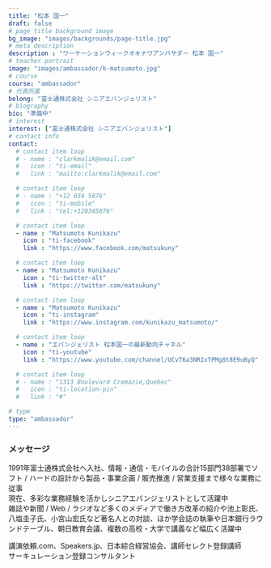 ```yaml
---
title: "松本 国一"
draft: false
# page title background image
bg_image: "images/backgrounds/page-title.jpg"
# meta description
description : "ワーケーションウィークオキナワアンバサダー 松本 国一"
# teacher portrait
image: "images/ambassador/k-matsumoto.jpg"
# course
course: "ambassador"
# 代表所属
belong: "富士通株式会社 シニアエバンジェリスト"
# biography
bio: "準備中"
# interest
interest: ["富士通株式会社 シニアエバンジェリスト"]
# contact info
contact:
  # contact item loop
  # - name : "clarkmalik@email.com"
  #   icon : "ti-email"
  #   link : "mailto:clarkmalik@email.com"

  # contact item loop
  # - name : "+12 034 5876"
  #   icon : "ti-mobile"
  #   link : "tel:+120345876"

  # contact item loop
  - name : "Matsumoto Kunikazu"
    icon : "ti-facebook"
    link : "https://www.facebook.com/matsukuny"

  # contact item loop
  - name : "Matsumoto Kunikazu"
    icon : "ti-twitter-alt"
    link : "https://twitter.com/matsukuny"

  # contact item loop
  - name : "Matsumoto Kunikazu"
    icon : "ti-instagram"
    link : "https://www.instagram.com/kunikazu_matsumoto/"

  # contact item loop
  - name : "エバンジェリスト 松本国一の最新動向チャネル"
    icon : "ti-youtube"
    link : "https://www.youtube.com/channel/UCvT6a3NRIxTPMg8t8E9uByQ"

  # contact item loop
  # - name : "1313 Boulevard Cremazie,Quebec"
  #   icon : "ti-location-pin"
  #   link : "#"

# type
type: "ambassador"
---
```


### メッセージ

1991年富士通株式会社へ入社、情報・通信・モバイルの合計15部門38部署でソフト / ハードの設計から製品・事業企画 / 販売推進 / 営業支援まで様々な業務に従事  
現在、多彩な業務経験を活かしシニアエバンジェリストとして活躍中  
雑誌や新聞 / Web / ラジオなど多くのメディアで働き方改革の紹介や池上彰氏、八塩圭子氏、小宮山宏氏など著名人との対談、ほか学会誌の執筆や日本銀行ラウンドテーブル、朝日教育会議、複数の高校・大学で講義など幅広く活躍中  
  
講演依頼.com、Speakers.jp、日本綜合経営協会、講師セレクト登録講師  
サーキュレーション登録コンサルタント